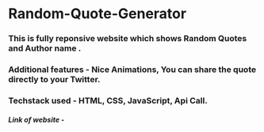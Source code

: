 # Random-Quote-Generator

### This is fully reponsive website which shows Random Quotes and Author name .

### Additional features - Nice Animations, You can share the quote directly to your Twitter.

### Techstack used - HTML, CSS, JavaScript, Api Call.

##### Link of website - 
